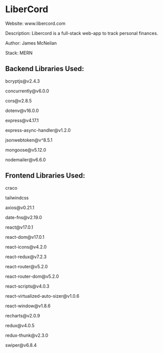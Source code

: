 <div>
  <h1>LiberCord</h1>
  <p>Website: <a target="_blank">www.libercord.com</a></p>
  <p>Description: Libercord is a full-stack web-app to track personal finances.</p>
  <p>Author: James McNeilan</p>
  <p>Stack: MERN</p>
</div>

<div>
  <h2>Backend Libraries Used:</h2>
  <p>bcryptjs@v2.4.3</p>
  <p>concurrently@v6.0.0</p>
  <p>cors@v2.8.5</p>
  <p>dotenv@v16.0.0</p>
  <p>express@v4.17.1</p>
  <p>express-async-handler@v1.2.0</p>
  <p>jsonwebtoken@v^8.5.1</p>
  <p>mongoose@v5.12.0</p>
  <p>nodemailer@v6.6.0</p>
</div>

<div>
  <h2>Frontend Libraries Used:</h2>
  <p>craco</p>
  <p>tailwindcss</p>
  <p>axios@v0.21.1</p>
  <p>date-fns@v2.19.0</p>
  <p>react@v17.0.1</p>
  <p>react-dom@v17.0.1</p>
  <p>react-icons@v4.2.0</p>
  <p>react-redux@v7.2.3</p>
  <p>react-router@v5.2.0</p>
  <p>react-router-dom@v5.2.0</p>
  <p>react-scripts@v4.0.3</p>
  <p>react-virtualized-auto-sizer@v1.0.6</p>
  <p>react-window@v1.8.6</p>
  <p>recharts@v2.0.9</p>
  <p>redux@v4.0.5</p>
  <p>redux-thunk@v2.3.0</p>
  <p>swiper@v6.8.4</p>
</div>
